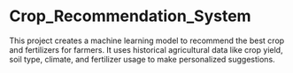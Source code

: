# Crop_Recommendation_System
This project creates a machine learning model to recommend the best crop and fertilizers for farmers. It uses historical agricultural data like crop yield, soil type, climate, and fertilizer usage to make personalized suggestions.
